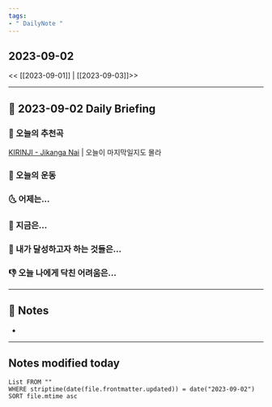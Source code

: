 ```yaml
---
tags:
- " DailyNote "
---
```


## 2023-09-02

<< [[2023-09-01]] | [[2023-09-03]]>>

---
## 📅 2023-09-02 Daily Briefing

### 🎵 오늘의 추천곡

[KIRINJI - Jikanga Nai](https://youtu.be/hauwAFDyjgI?feature=shared) | 오늘이 마지막일지도 몰라

### 🏃 오늘의 운동

### 🌜 어제는...

### 🙌 지금은...

### 🚀 내가 달성하고자 하는 것들은...

### 👎 오늘 나에게 닥친 어려움은...

---

## 📝 Notes

- 

---
## Notes modified today

```dataview
List FROM "" 
WHERE striptime(date(file.frontmatter.updated)) = date("2023-09-02") 
SORT file.mtime asc
```
